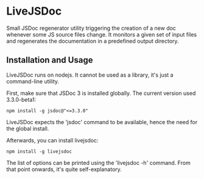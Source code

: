 LiveJSDoc
=========

Small JSDoc regenerator utility triggering the creation of a new doc whenever some JS source files change. It monitors a given set of input files and regenerates the documentation in a predefined output directory.

Installation and Usage
----------------------

LiveJSDoc runs on nodejs. It cannot be used as a library, it's just a command-line utility.

First, make sure that JSDoc 3 is installed globally. The current version used 3.3.0-beta1:

	npm install -g jsdoc@"<=3.3.0"

LiveJSDoc expects the 'jsdoc' command to be available, hence the need for the global install.

Afterwards, you can install livejsdoc:

	npm install -g livejsdoc

The list of options can be printed using the 'livejsdoc -h' command. From that point onwards, it's quite self-explanatory.